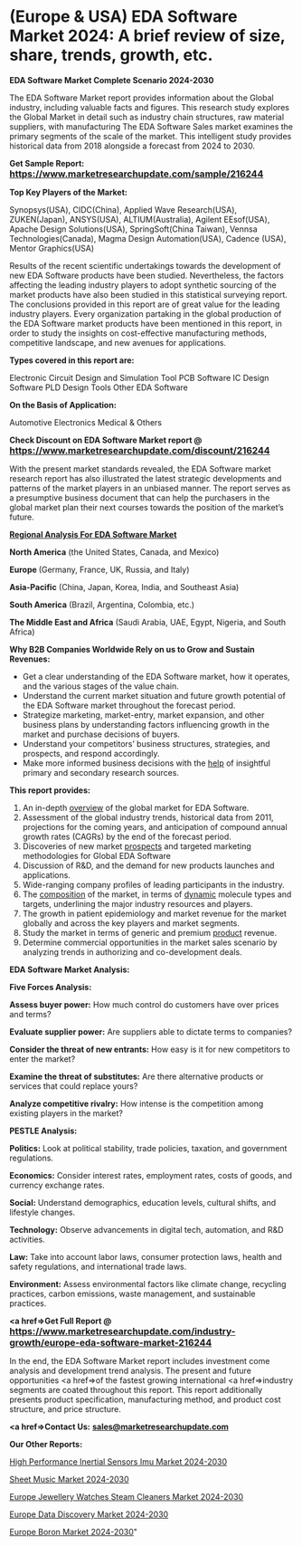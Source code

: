 # (Europe & USA) EDA Software Market 2024: A brief review of size, share, trends, growth, etc.

<strong>EDA Software Market Complete Scenario 2024-2030</strong>

The EDA Software Market report provides information about the Global industry, including valuable facts and figures. This research study explores the Global Market in detail such as industry chain structures, raw material suppliers, with manufacturing The EDA Software Sales market examines the primary segments of the scale of the market. This intelligent study provides historical data from 2018 alongside a forecast from 2024 to 2030.

<strong>Get Sample Report: <a href=https://www.marketresearchupdate.com/sample/216244><font size=3 color=#0000ff>https://www.marketresearchupdate.com/sample/216244</font></a></strong>

<strong>Top Key Players of the Market:</strong>

Synopsys(USA), CIDC(China), Applied Wave Research(USA), ZUKEN(Japan), ANSYS(USA), ALTIUM(Australia), Agilent EEsof(USA), Apache Design Solutions(USA), SpringSoft(China Taiwan), Vennsa Technologies(Canada), Magma Design Automation(USA), Cadence (USA), Mentor Graphics(USA)

Results of the recent scientific undertakings towards the development of new EDA Software products have been studied. Nevertheless, the factors affecting the leading industry players to adopt synthetic sourcing of the market products have also been studied in this statistical surveying report. The conclusions provided in this report are of great value for the leading industry players. Every organization partaking in the global production of the EDA Software market products have been mentioned in this report, in order to study the insights on cost-effective manufacturing methods, competitive landscape, and new avenues for applications.

<strong>Types covered in this report are: </strong>

Electronic Circuit Design and Simulation Tool
PCB Software
IC Design Software
PLD Design Tools
Other EDA Software

<strong>On the Basis of Application:</strong>

Automotive
Electronics
Medical & Others

<strong>Check Discount on EDA Software Market report @ <a href=https://www.marketresearchupdate.com/discount/216244><font size=3 color=#0000ff>https://www.marketresearchupdate.com/discount/216244</font></a></strong>

With the present market standards revealed, the EDA Software market research report has also illustrated the latest strategic developments and patterns of the market players in an unbiased manner. The report serves as a presumptive business document that can help the purchasers in the global market plan their next courses towards the position of the market’s future.

<strong><u><b>Regional Analysis For EDA Software Market</b></u></strong>

<strong><b>North America</b></strong> (the United States, Canada, and Mexico)

<strong><b>Europe </b></strong>(Germany, France, UK, Russia, and Italy)

<strong><b>Asia-Pacific</b></strong> (China, Japan, Korea, India, and Southeast Asia)

<strong><b>South America</b></strong> (Brazil, Argentina, Colombia, etc.)

<strong><b>The Middle East and Africa</b></strong> (Saudi Arabia, UAE, Egypt, Nigeria, and South Africa)

<strong>Why B2B Companies Worldwide Rely on us to Grow and Sustain Revenues:</strong>
<ul>
  <li>Get a clear understanding of the EDA Software market, how it operates, and the various stages of the value chain.</li>
  <li>Understand the current market situation and future growth potential of the EDA Software market throughout the forecast period.</li>
  <li>Strategize marketing, market-entry, market expansion, and other business plans by understanding factors influencing growth in the market and purchase decisions of buyers.</li>
  <li>Understand your competitors’ business structures, strategies, and prospects, and respond accordingly.</li>
  <li>Make more informed business decisions with the <a href=ASDF991299>help</a> of insightful primary and secondary research sources.</li>
</ul>
<strong>This report provides:</strong>
<ol>
  <li>An in-depth <a href=>overview</a> of the global market for EDA Software.</li>
  <li>Assessment of the global industry trends, historical data from 2011, projections for the coming years, and anticipation of compound annual growth rates (CAGRs) by the end of the forecast period.</li>
  <li>Discoveries of new market <a href=>prospects</a> and targeted marketing methodologies for Global EDA Software</li>
  <li>Discussion of R&amp;D, and the demand for new products launches and applications.</li>
  <li>Wide-ranging company profiles of leading participants in the industry.</li>
  <li>The <a href=ASDF881288>composition</a> of the market, in terms of <a href=>dynamic</a> molecule types and targets, underlining the major industry resources and players.</li>
  <li>The growth in patient epidemiology and market revenue for the market globally and across the key players and market segments.</li>
  <li>Study the market in terms of generic and premium <a href=>product</a> revenue.</li>
  <li>Determine commercial opportunities in the market sales scenario by analyzing trends in authorizing and co-development deals.</li>
</ol>

<strong>EDA Software Market Analysis:</strong>

<strong>Five Forces Analysis:</strong>

<strong>Assess buyer power:</strong> How much control do customers have over prices and terms?

<strong>Evaluate supplier power:</strong> Are suppliers able to dictate terms to companies?

<strong>Consider the threat of new entrants:</strong> How easy is it for new competitors to enter the market?

<strong>Examine the threat of substitutes:</strong> Are there alternative products or services that could replace yours?

<strong>Analyze competitive rivalry:</strong> How intense is the competition among existing players in the market?

<strong>PESTLE Analysis:</strong>

<strong>Politics:</strong> Look at political stability, trade policies, taxation, and government regulations.

<strong>Economics:</strong> Consider interest rates, employment rates, costs of goods, and currency exchange rates.

<strong>Social:</strong> Understand demographics, education levels, cultural shifts, and lifestyle changes.

<strong>Technology:</strong> Observe advancements in digital tech, automation, and R&D activities.

<strong>Law:</strong> Take into account labor laws, consumer protection laws, health and safety regulations, and international trade laws.

<strong>Environment:</strong> Assess environmental factors like climate change, recycling practices, carbon emissions, waste management, and sustainable practices.

<strong><a href=>Get Full Report</a> @ <a href=https://www.marketresearchupdate.com/industry-growth/europe-eda-software-market-216244><font size=3 color=#0000ff>https://www.marketresearchupdate.com/industry-growth/europe-eda-software-market-216244</font></a></strong>

In the end, the EDA Software Market report includes investment come analysis and development trend analysis. The present and future opportunities <a href=>of</a> the fastest growing international <a href=>industry</a> segments are coated throughout this report. This report additionally presents product specification, manufacturing method, and product cost structure, and price structure.

<strong><a href=><strong>Contact Us:</strong></a></strong>
<strong>sales@marketresearchupdate.com</strong>

<strong>Our Other Reports:</strong>

<a href=https://www.linkedin.com/pulse/high-performance-inertial-sensors-imu-market>High Performance Inertial Sensors Imu Market 2024-2030</a>

<a href=https://www.linkedin.com/pulse/sheet-music-market-outlooks-2023-size-players>Sheet Music Market 2024-2030</a>

<a href=https://www.linkedin.com/pulse/europe-jewellery-watches-steam-cleaners-market>Europe Jewellery Watches Steam Cleaners Market 2024-2030</a>

<a href=https://www.linkedin.com/pulse/europe-data-discovery-market-challenges-1svlf/>Europe Data Discovery Market 2024-2030</a>

<a href=https://www.linkedin.com/pulse/europe-boron-market-research-report-2023-projections-k3qjf/>Europe Boron Market 2024-2030</a>"
